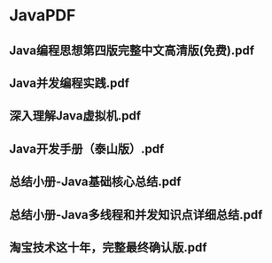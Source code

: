 # JavaPDF
## Java编程思想第四版完整中文高清版(免费).pdf
## Java并发编程实践.pdf
## 深入理解Java虚拟机.pdf
## Java开发手册（泰山版）.pdf
## 总结小册-Java基础核心总结.pdf
## 总结小册-Java多线程和并发知识点详细总结.pdf
## 淘宝技术这十年，完整最终确认版.pdf

